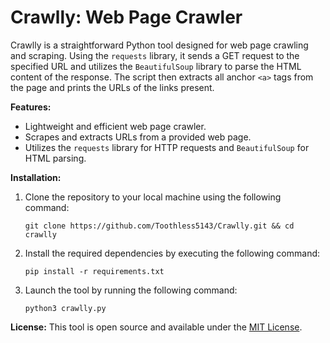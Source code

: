 # Crawlly: Web Page Crawler

Crawlly is a straightforward Python tool designed for web page crawling and scraping. Using the `requests` library, it sends a GET request to the specified URL and utilizes the `BeautifulSoup` library to parse the HTML content of the response. The script then extracts all anchor `<a>` tags from the page and prints the URLs of the links present.

**Features:**
- Lightweight and efficient web page crawler.
- Scrapes and extracts URLs from a provided web page.
- Utilizes the `requests` library for HTTP requests and `BeautifulSoup` for HTML parsing.

**Installation:**
1. Clone the repository to your local machine using the following command:
   ```shell
   git clone https://github.com/Toothless5143/Crawlly.git && cd crawlly
   ```

2. Install the required dependencies by executing the following command:
   ```shell
   pip install -r requirements.txt
   ```

3. Launch the tool by running the following command:
   ```shell
   python3 crawlly.py
   ```

**License:**
This tool is open source and available under the [MIT License](/LICENSE).

